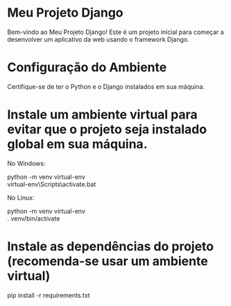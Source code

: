 # Meu Projeto Django
Bem-vindo ao Meu Projeto Django! Este é um projeto inicial para começar a desenvolver um aplicativo da web usando o framework Django.


# Configuração do Ambiente
Certifique-se de ter o Python e o Django instalados em sua máquina.


# Instale um ambiente virtual para evitar que o projeto seja instalado global em sua máquina.

No Windows:

python -m venv virtual-env  
virtual-env\Scripts\activate.bat

No Linux:

python -m venv virtual-env  
. venv/bin/activate


# Instale as dependências do projeto (recomenda-se usar um ambiente virtual)
pip install -r requirements.txt
